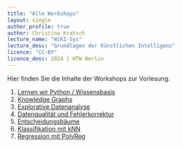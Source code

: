 ```yaml
---
title: "Alle Workshops"
layout: single
author_profile: true
author: Christina Kratsch
lecture_name: "WiKI-Sys"
lecture_desc: "Grundlagen der Künstlichen Intelligenz"
licence: "CC-BY"
licence_desc: 2024 | HTW Berlin 
---
```


Hier finden Sie die Inhalte der Workshops zur Vorlesung.

1. [Lernen wir Python / Wissensbasis](/workshops/01/01.md)
2. [Knowledge Graphs](/workshops/02/02.md)
3. [Explorative Datenanalyse](/workshops/03/03.md)
4. [Datenqualität und Fehlerkorrektur](/workshops/04/04.md)
5. [Entscheidungsbäume](/workshops/05/05.md)
6. [Klassifikation mit kNN](/workshops/06/06.md)
6. [Regression mit PolyReg](/workshops/07/07.md)



<!--
3. [Explorative Datenanalyse](workshops/03/03.md)
4. [Datenqualität und Fehlerkorrektur](workshops/04/04.md)
5. TO BE DEFINED
6. [Machine Learning Basics](workshops/06/06.md)
7. [Klassifikation](workshops/07/07.md)
8. [Regression](workshops/08/08.md)
9. [Unüberwachtes Lernen](workshops/09/09.md)
10. [Deep Learning](workshops/10/10.md)
11. [LLMs, RAG, Vektor-DBs](workshops/11/11.md)
12. [Nachhaltigkeit](workshops/12/12.md)
-->